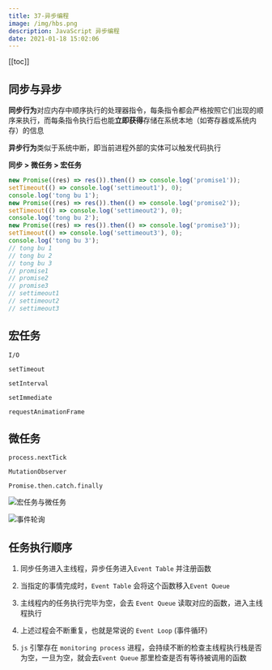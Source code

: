 ```yaml
---
title: 37-异步编程
image: /img/hbs.png
description: JavaScript 异步编程
date: 2021-01-18 15:02:06
---
```


[[toc]]

## 同步与异步

**同步行为**对应内存中顺序执行的处理器指令，每条指令都会严格按照它们出现的顺序来执行，而每条指令执行后也能**立即获得**存储在系统本地（如寄存器或系统内存）的信息

**异步行为**类似于系统中断，即当前进程外部的实体可以触发代码执行

**同步 > 微任务 > 宏任务**

```js
new Promise((res) => res()).then(() => console.log('promise1'));
setTimeout(() => console.log('settimeout1'), 0);
console.log('tong bu 1');
new Promise((res) => res()).then(() => console.log('promise2'));
setTimeout(() => console.log('settimeout2'), 0);
console.log('tong bu 2');
new Promise((res) => res()).then(() => console.log('promise3'));
setTimeout(() => console.log('settimeout3'), 0);
console.log('tong bu 3');
// tong bu 1
// tong bu 2
// tong bu 3
// promise1
// promise2
// promise3
// settimeout1
// settimeout2
// settimeout3
```

## 宏任务

`I/O`

`setTimeout`

`setInterval`

`setImmediate`

`requestAnimationFrame`

## 微任务

`process.nextTick`

`MutationObserver`

`Promise.then.catch.finally`

![宏任务与微任务](/img/event_loop.png)

![事件轮询](/img/event_queue.png)

## 任务执行顺序

1. 同步任务进入主线程，异步任务进入`Event Table` 并注册函数

2. 当指定的事情完成时，`Event Table` 会将这个函数移入`Event Queue`

3. 主线程内的任务执行完毕为空，会去 `Event Queue` 读取对应的函数，进入主线程执行

4. 上述过程会不断重复，也就是常说的 `Event Loop` (事件循环)

5. `js` 引擎存在 `monitoring process` 进程，会持续不断的检查主线程执行栈是否为空，一旦为空，就会去`Event Queue` 那里检查是否有等待被调用的函数

<Step
  class="mt-10"
  title="异步发展进程"
  :data="[
    '异步返回值——回调函数',
    '失败处理——成功回调+失败回调',
    '嵌套异步——回调地狱',
    'Promise',
    'Gernerator',
    'Async/Await'
  ]"
/>
